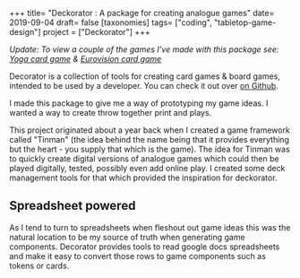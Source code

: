 +++
title= "Deckorator : A package for creating analogue games"
date= 2019-09-04
draft= false
[taxonomies]
tags= ["coding", "tabletop-game-design"]
project = ["Deckorator"]
+++

_Update: To view a couple of the games I've made with this package see: [Yoga card game](/blog/yoga-game/) & [Eurovision card game](/blog/eurovision-game-2-the-card-game)_

Decorator is a collection of tools for creating card games & board games, intended to be used by a developer. You can check it out over [on Github](https://github.com/jimmyff/deckorator).

I made this package to give me a way of prototyping my game ideas. I wanted a way to create throw together print and plays.

This project originated about a year back when I created a game framework called "Tinman" (the idea behind the name being that it provides everything but the heart - you supply that which is the game). The idea for Tinman was to quickly create digital versions of analogue games which could then be played digitally, tested, possibly even add online play. I created some deck management tools for that which provided the inspiration for deckorator.

## Spreadsheet powered

As I tend to turn to spreadsheets when fleshout out game ideas this was the natural location to be my source of truth when generating game components. Decorator provides tools to read google docs spreadsheets and make it easy to convert those rows to game components such as tokens or cards.  
